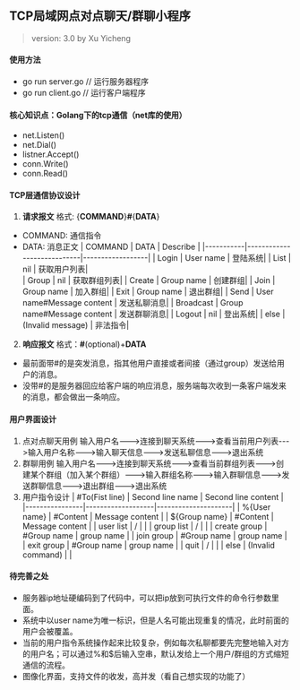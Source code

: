 ## TCP局域网点对点聊天/群聊小程序
> version: 3.0 
> by Xu Yicheng

#### 使用方法
* go run server.go // 运行服务器程序
* go run client.go // 运行客户端程序
#### 核心知识点：Golang下的tcp通信（net库的使用）
* net.Listen()
* net.Dial()
* listner.Accept()
* conn.Write()
* conn.Read()
#### TCP层通信协议设计
1. **请求报文**
格式: {**COMMAND**}**#**{**DATA**}
* COMMAND: 通信指令
* DATA: 消息正文
| COMMAND   | DATA                       | Describe         |
|-----------|----------------------------|------------------|
| Login     | User name                  | 登陆系统|
| List      | nil                        | 获取用户列表|  
| Group     | nil                        | 获取群组列表|
| Create    | Group name                 | 创建群组|
| Join      | Group name                 | 加入群组|
| Exit      | Group name                 | 退出群组|
| Send      | User name#Message content  | 发送私聊消息|
| Broadcast | Group name#Message content | 发送群聊消息|
| Logout    | nil                        | 登出系统|
| else      | (Invalid message)          | 非法指令|
2. **响应报文**
格式：**#**(optional)+**DATA**
* 最前面带#的是突发消息，指其他用户直接或者间接（通过group）发送给用户的消息。
* 没带#的是服务器回应给客户端的响应消息，服务端每次收到一条客户端发来的消息，都会做出一条响应。
#### 用户界面设计
1. 点对点聊天用例
输入用户名--->连接到聊天系统--->查看当前用户列表--->输入用户名称--->输入聊天信息--->发送私聊信息--->退出系统
2. 群聊用例
输入用户名--->连接到聊天系统--->查看当前群组列表--->创建某个群组（加入某个群组）--->输入群组名称--->输入群聊信息--->发送群聊信息--->退出群组--->退出系统
3. 用户指令设计
| #To(Fist line) | Second line name  | Second line content |
|----------------|-------------------|---------------------|
| %{User name}   | #Content          | Message content     |
| ${Group name}  | #Content          | Message content     |
| user list      | /                 |                     |
| group list     | /                 |                     |
| create group   | #Group name       | group name          |
| join group     | #Group name       | group name          |
| exit group     | #Group name       | group name          |
| quit           | /                 |                     |
| else           | (Invalid command) |                     |
#### 待完善之处
* 服务器ip地址硬编码到了代码中，可以把ip放到可执行文件的命令行参数里面。
* 系统中以user name为唯一标识，但是人名可能出现重复的情况，此时前面的用户会被覆盖。
* 当前的用户指令系统操作起来比较复杂，例如每次私聊都要先完整地输入对方的用户名；可以通过%和$后输入空串，默认发给上一个用户/群组的方式缩短通信的流程。
* 图像化界面，支持文件的收发，高并发（看自己想实现的功能了）